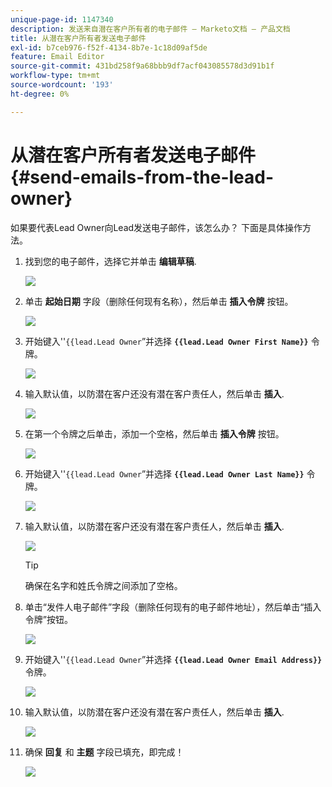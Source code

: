 ```yaml
---
unique-page-id: 1147340
description: 发送来自潜在客户所有者的电子邮件 — Marketo文档 — 产品文档
title: 从潜在客户所有者发送电子邮件
exl-id: b7ceb976-f52f-4134-8b7e-1c18d09af5de
feature: Email Editor
source-git-commit: 431bd258f9a68bbb9df7acf043085578d3d91b1f
workflow-type: tm+mt
source-wordcount: '193'
ht-degree: 0%

---
```


# 从潜在客户所有者发送电子邮件 {#send-emails-from-the-lead-owner}

如果要代表Lead Owner向Lead发送电子邮件，该怎么办？  下面是具体操作方法。

1. 找到您的电子邮件，选择它并单击 **编辑草稿**.

   ![](assets/one.png)

1. 单击 **起始日期** 字段（删除任何现有名称），然后单击 **插入令牌** 按钮。

   ![](assets/two.png)

1. 开始键入&#39;&#39;`{{lead.Lead Owner`”并选择 **`{{lead.Lead Owner First Name}}`** 令牌。

   ![](assets/image2014-9-11-13-3a7-3a43.png)

1. 输入默认值，以防潜在客户还没有潜在客户责任人，然后单击 **插入**.

   ![](assets/image2014-9-11-13-3a7-3a58.png)

1. 在第一个令牌之后单击，添加一个空格，然后单击 **插入令牌** 按钮。

   ![](assets/five.png)

1. 开始键入&#39;&#39;`{{lead.Lead Owner`”并选择 **`{{lead.Lead Owner Last Name}}`** 令牌。

   ![](assets/image2014-9-11-13-3a8-3a24.png)

1. 输入默认值，以防潜在客户还没有潜在客户责任人，然后单击 **插入**.

   ![](assets/image2014-9-11-13-3a8-3a39.png)

   >[!TIP]
   >
   >确保在名字和姓氏令牌之间添加了空格。

1. 单击“发件人电子邮件”字段（删除任何现有的电子邮件地址），然后单击“插入令牌”按钮。

   ![](assets/eight.png)

1. 开始键入&#39;&#39;`{{lead.Lead Owner`”并选择 **`{{lead.Lead Owner Email Address}}`** 令牌。

   ![](assets/image2014-9-11-13-3a9-3a33.png)

1. 输入默认值，以防潜在客户还没有潜在客户责任人，然后单击 **插入**.

   ![](assets/ten.png)

1. 确保 **回复** 和 **主题** 字段已填充，即完成！

   ![](assets/eleven.png)
